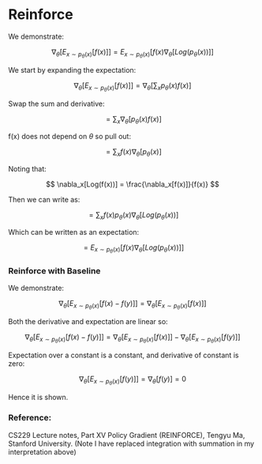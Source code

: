 # Reinforce

We demonstrate:

$$
\nabla_\theta[E_{x \sim p_\theta(x)}[f(x)]] = E_{x \sim p_\theta(x)}[f(x) \nabla_\theta[Log(p_\theta(x))]]
$$

We start by expanding the expectation:

$$
\nabla_\theta[E_{x \sim p_{\theta}(x)}[f(x)]] = \nabla_\theta[\sum_x p_\theta(x) f(x)]
$$

Swap the sum and derivative:

$$
= \sum_x \nabla_\theta[p_\theta(x) f(x)]
$$

f(x) does not depend on $\theta$ so pull out:

$$
= \sum_x f(x) \nabla_\theta[p_\theta(x)]
$$

Noting that:

$$
\nabla_x[Log(f(x))] = \frac{\nabla_x[f(x)]}{f(x)}
$$

Then we can write as:

$$
= \sum_x f(x) p_\theta(x) \nabla_\theta[Log(p_\theta(x))]
$$

Which can be written as an expectation:

$$
= E_{x \sim p_\theta(x)}[f(x) \nabla_\theta[Log(p_\theta(x))]]
$$

### Reinforce with Baseline

We demonstrate:

$$
\nabla_\theta[E_{x \sim p_\theta(x)}[f(x)-f(y)]] = \nabla_\theta[E_{x \sim p_\theta(x)}[f(x)]]
$$

Both the derivative and expectation are linear so:

$$
\nabla_\theta[E_{x \sim p_\theta(x)}[f(x)-f(y)]] = \nabla_\theta[E_{x \sim p_\theta(x)}[f(x)]] - \nabla_\theta[E_{x \sim p_\theta(x)}[f(y)]]
$$

Expectation over a constant is a constant, and derivative of constant is zero:

$$
\nabla_\theta[E_{x \sim p_\theta(x)}[f(y)]] = \nabla_\theta[f(y)] = 0
$$

Hence it is shown.

### Reference:
CS229 Lecture notes, Part XV Policy Gradient (REINFORCE), Tengyu Ma, Stanford University.
(Note I have replaced integration with summation in my interpretation above)

